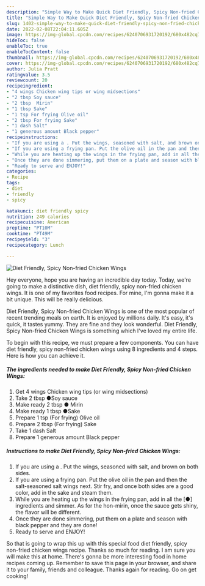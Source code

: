 ```yaml
---
description: "Simple Way to Make Quick Diet Friendly, Spicy Non-fried Chicken Wings"
title: "Simple Way to Make Quick Diet Friendly, Spicy Non-fried Chicken Wings"
slug: 1402-simple-way-to-make-quick-diet-friendly-spicy-non-fried-chicken-wings
date: 2022-02-08T22:04:11.605Z
image: https://img-global.cpcdn.com/recipes/6240706931720192/680x482cq70/diet-friendly-spicy-non-fried-chicken-wings-recipe-main-photo.jpg
hideToc: false
enableToc: true
enableTocContent: false
thumbnail: https://img-global.cpcdn.com/recipes/6240706931720192/680x482cq70/diet-friendly-spicy-non-fried-chicken-wings-recipe-main-photo.jpg
cover: https://img-global.cpcdn.com/recipes/6240706931720192/680x482cq70/diet-friendly-spicy-non-fried-chicken-wings-recipe-main-photo.jpg
author: Julia Pratt
ratingvalue: 3.5
reviewcount: 20
recipeingredient:
- "4 wings Chicken wing tips or wing midsections"
- "2 tbsp Soy sauce"
- "2 tbsp  Mirin"
- "1 tbsp Sake"
- "1 tsp For frying Olive oil"
- "2 tbsp For frying Sake"
- "1 dash Salt"
- "1 generous amount Black pepper"
recipeinstructions:
- "If you are using a . Put the wings, seasoned with salt, and brown on both sides."
- "If you are using a frying pan. Put the olive oil in the pan and then the salt-seasoned salt wings next. Stir fry, and once both sides are a good color, add in the sake and steam them."
- "While you are heating up the wings in the frying pan, add in all the [●] ingredients and simmer. As for the hon-mirin, once the sauce gets shiny, the flavor will be different."
- "Once they are done simmering, put them on a plate and season with black pepper and they are done!"
- "Ready to serve and ENJOY!"
categories:
- Recipe
tags:
- diet
- friendly
- spicy

katakunci: diet friendly spicy 
nutrition: 249 calories
recipecuisine: American
preptime: "PT10M"
cooktime: "PT49M"
recipeyield: "3"
recipecategory: Lunch

---
```



![Diet Friendly, Spicy Non-fried Chicken Wings](https://img-global.cpcdn.com/recipes/6240706931720192/680x482cq70/diet-friendly-spicy-non-fried-chicken-wings-recipe-main-photo.jpg)

Hey everyone, hope you are having an incredible day today. Today, we're going to make a distinctive dish, diet friendly, spicy non-fried chicken wings. It is one of my favorites food recipes. For mine, I'm gonna make it a bit unique. This will be really delicious.

Diet Friendly, Spicy Non-fried Chicken Wings is one of the most popular of recent trending meals on earth. It is enjoyed by millions daily. It's easy, it's quick, it tastes yummy. They are fine and they look wonderful. Diet Friendly, Spicy Non-fried Chicken Wings is something which I've loved my entire life.




To begin with this recipe, we must prepare a few components. You can have diet friendly, spicy non-fried chicken wings using 8 ingredients and 4 steps. Here is how you can achieve it.

<!--inarticleads1-->

##### The ingredients needed to make Diet Friendly, Spicy Non-fried Chicken Wings:

1. Get 4 wings Chicken wing tips (or wing midsections)
1. Take 2 tbsp ●Soy sauce
1. Make ready 2 tbsp ● Mirin
1. Make ready 1 tbsp ●Sake
1. Prepare 1 tsp (For frying) Olive oil
1. Prepare 2 tbsp (For frying) Sake
1. Take 1 dash Salt
1. Prepare 1 generous amount Black pepper




<!--inarticleads2-->

##### Instructions to make Diet Friendly, Spicy Non-fried Chicken Wings:

1. If you are using a . Put the wings, seasoned with salt, and brown on both sides.
1. If you are using a frying pan. Put the olive oil in the pan and then the salt-seasoned salt wings next. Stir fry, and once both sides are a good color, add in the sake and steam them.
1. While you are heating up the wings in the frying pan, add in all the [●] ingredients and simmer. As for the hon-mirin, once the sauce gets shiny, the flavor will be different.
1. Once they are done simmering, put them on a plate and season with black pepper and they are done!
1. Ready to serve and ENJOY!



So that is going to wrap this up with this special food diet friendly, spicy non-fried chicken wings recipe. Thanks so much for reading. I am sure you will make this at home. There's gonna be more interesting food in home recipes coming up. Remember to save this page in your browser, and share it to your family, friends and colleague. Thanks again for reading. Go on get cooking!
